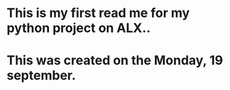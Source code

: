 # This is my first read me for my python project on ALX..
# This was created on the Monday, 19 september.
